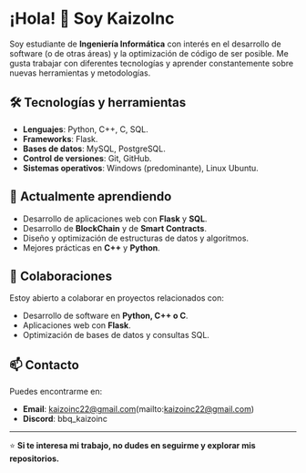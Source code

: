 # ¡Hola! 👋 Soy KaizoInc

Soy estudiante de **Ingeniería Informática** con interés en el desarrollo de software (o de otras áreas) y la optimización de código de ser posible. Me gusta trabajar con diferentes tecnologías y aprender constantemente sobre nuevas herramientas y metodologías.

## 🛠️ Tecnologías y herramientas
- **Lenguajes**: Python, C++, C, SQL.
- **Frameworks**: Flask.
- **Bases de datos**: MySQL, PostgreSQL.
- **Control de versiones**: Git, GitHub.
- **Sistemas operativos**: Windows (predominante), Linux Ubuntu.

## 🌱 Actualmente aprendiendo
- Desarrollo de aplicaciones web con **Flask** y **SQL**.
- Desarrollo de **BlockChain** y de **Smart Contracts**.
- Diseño y optimización de estructuras de datos y algoritmos.
- Mejores prácticas en **C++** y **Python**.

## 🤝 Colaboraciones
Estoy abierto a colaborar en proyectos relacionados con:
- Desarrollo de software en **Python, C++ o C**.
- Aplicaciones web con **Flask**.
- Optimización de bases de datos y consultas SQL.

## 📫 Contacto
Puedes encontrarme en:
- **Email**: kaizoinc22@gmail.com(mailto:kaizoinc22@gmail.com)
- **Discord**: bbq_kaizoinc

---

⭐ **Si te interesa mi trabajo, no dudes en seguirme y explorar mis repositorios.**  


<!--
**KaizoIncc/KaizoIncc** is a ✨ _special_ ✨ repository because its `README.md` (this file) appears on your GitHub profile.

Here are some ideas to get you started:

- 🔭 I’m currently working on ...
- 🌱 I’m currently learning ...
- 👯 I’m looking to collaborate on ...
- 🤔 I’m looking for help with ...
- 💬 Ask me about ...
- 📫 How to reach me: ...
- 😄 Pronouns: ...
- ⚡ Fun fact: ...
-->
